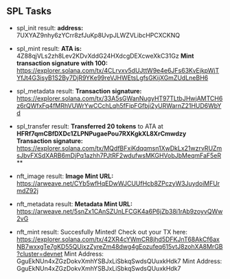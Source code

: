 
## SPL Tasks
- spl_init result:
**address:** 7UXYAZ9nhy6zYCrr8zfJuKp8UvpJLWZVLibcHPCXCKNQ


- spl_mint result: 
**ATA is:** 4Z88qjVLs2zh8Lev2KDvXddG24HXdcgDEXcweXkC31Gz
**Mint transaction signature with 100:** https://explorer.solana.com/tx/4CLrvxv5dUJttW9e4e6JFs63KvEjkpWjTYfJt4G3isyB1S2By7DjR9YKe99reVJHWEtsLgfsGKijXGmZUdLneBH6


- spl_metadata result:
**Transaction signature:** https://explorer.solana.com/tx/33A5sGWanNugyHT97TLtbJHwjAMTCH6z6rQWfxFq4fMRhVUWrYwCCchLqh5fFipFGfbji2yURWarnZ21HUD6WbYd

- spl_transfer result:
**Transferred 20 tokens** 
to 
ATA at **HFRf7qmCBfDXDc1ZLPNPugaePou7RXKgkXL8XrCmwdzy** 
**Transaction signature:** https://explorer.solana.com/tx/MQdfBFxiKdqqmsn1XwDkLx21wzrvRUZmsJbvFXSdXARB6mDjPq1azhh7PJtRF2wdufwsMKGHVobJbMeqmFaF5eR**

- nft_image result:
**Image Mint URL:** https://arweave.net/CYb5wfHqEDwWJCUUfHcb8ZPczyW3JuydoiMFUrmdZ92j

- nft_metadata result:
**Metadata Mint URL:** https://arweave.net/5snZx1CAnSZUnLFCGK4a6P6jZb38i1rAb9zoyvQWw2vG

- nft_mint result:
Succesfully Minted! Check out your TX here:
https://explorer.solana.com/tx/42XR4cYWmCR8jhd5DFKJnT68AkCf6axNB7wxxgTe7gKD55QUjxzZyreZm48dwg4gEozufeq615vtJ8zohXA8MrGB?cluster=devnet
Mint Address:  GguEkNUn4xZGzDokvXmhYSBJxLiSbkqSwdsQUuxkHdk7
Mint Address:  GguEkNUn4xZGzDokvXmhYSBJxLiSbkqSwdsQUuxkHdk7